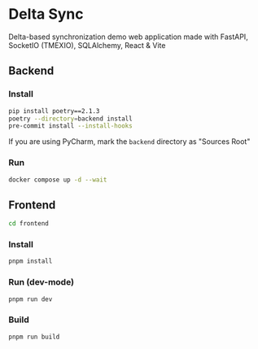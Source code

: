 # Delta Sync
Delta-based synchronization demo web application made with FastAPI, SocketIO (TMEXIO), SQLAlchemy, React & Vite

## Backend
### Install
```sh
pip install poetry==2.1.3
poetry --directory=backend install
pre-commit install --install-hooks
```

If you are using PyCharm, mark the `backend` directory as "Sources Root"

### Run
```sh
docker compose up -d --wait
```

## Frontend
```sh
cd frontend
```

### Install
```sh
pnpm install
```

### Run (dev-mode)
```sh
pnpm run dev
```

### Build
```sh
pnpm run build
```
